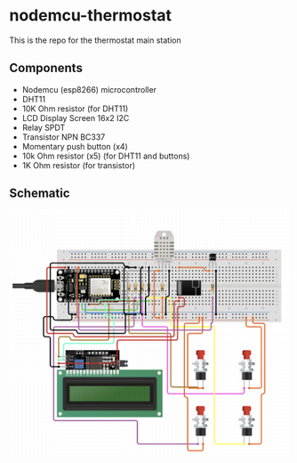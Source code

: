 # nodemcu-thermostat

This is the repo for the thermostat main station

## Components

* Nodemcu (esp8266) microcontroller
* DHT11
* 10K Ohm resistor (for DHT11)
* LCD Display Screen 16x2 I2C
* Relay SPDT
* Transistor NPN BC337
* Momentary push button (x4)
* 10k Ohm resistor (x5) (for DHT11 and buttons)
* 1K Ohm resistor (for transistor)

## Schematic

![Schematic PNG](./static/schema.png)
